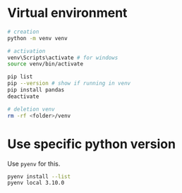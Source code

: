 # Virtual environment

```bash
# creation
python -m venv venv

# activation
venv\Scripts\activate # for windows
source venv/bin/activate

pip list
pip --version # show if running in venv
pip install pandas
deactivate

# deletion venv
rm -rf <folder>/venv
```

# Use specific python version

Use `pyenv` for this.

```bash
pyenv install --list
pyenv local 3.10.0
```
